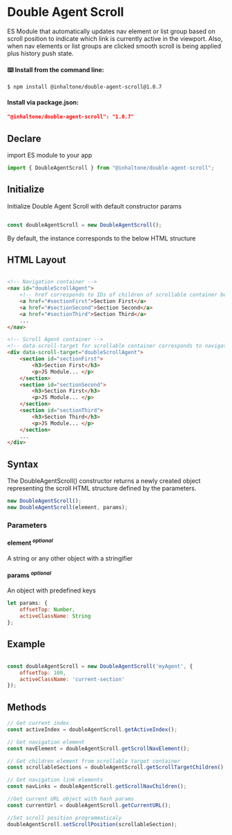 # Double Agent Scroll 
ES Module that automatically updates nav element or list group based on scroll position to indicate which link is currently active in the viewport. Also, when nav elements or list groups are clicked smooth scroll is being applied plus history push state.


#### ⌨️ Install from the command line:
```shell
$ npm install @inhaltone/double-agent-scroll@1.0.7
````

#### Install via package.json:
````json
"@inhaltone/double-agent-scroll": "1.0.7"
````

## Declare
import ES module to your app

```js
import { DoubleAgentScroll } from "@inhaltone/double-agent-scroll";
```
## Initialize
Initialize Double Agent Scroll with default constructor params

````js

const doubleAgentScroll = new DoubleAgentScroll();

````
By default, the instance corresponds to the below HTML structure

## HTML Layout

``````html

<!-- Navigation container -->
<nav id="doubleScrollAgent">
    <!-- href corresponds to IDs of children of scrollable container below -->
    <a href="#sectionFirst">Section First</a>
    <a href="#sectionSecond">Section Second</a>
    <a href="#sectionThird">Section Third</a>
    ...
</nav>

<!-- Scroll Agent container -->
<!-- data-scroll-target for scrollable container corresponds to navigation container ID value -->
<div data-scroll-target="doubleScrollAgent">
    <section id="sectionFirst">
        <h3>Section First</h3>
        <p>JS Module... </p>
    </section>
    <section id="sectionSecond">
        <h3>Section First</h3>
        <p>JS Module... </p>
    </section>
    <section id="sectionThird">
        <h3>Section Third</h3>
        <p>JS Module... </p>
    </section>
    ...
</div>

``````
## Syntax
The DoubleAgentScroll() constructor returns a newly created object representing the scroll HTML structure defined by the parameters.
```js
new DoubleAgentScroll();
new DoubleAgentScroll(element, params);
```
### Parameters

#### element <sup>*optional*</sup>
A string or any other object with a stringifier
#### params <sup>*optional*</sup>
An object with predefined keys
````js
let params: {
    offsetTop: Number,
    activeClassName: String
};
````
## Example

```js

const doubleAgentScroll = new DoubleAgentScroll('myAgent', {
    offsetTop: 100,
    activeClassName: 'current-section'
});
```

## Methods

``````js
// Get current index
const activeIndex = doubleAgentScroll.getActiveIndex();

// Get navigation element
const navElement = doubleAgentScroll.getScrollNavElement();

// Get children element from scrollable target container
const scrollableSections = doubleAgentScroll.getScrollTargetChildren();

// Get navigation link elements
const navLinks = doubleAgentScroll.getScrollNavChildren();

//Get current URL object with hash params
const currentUrl = doubleAgentScroll.getCurrentURL();

//Set scroll position programmaticaly
doubleAgentScroll.setScrollPosition(scrollableSection);

``````